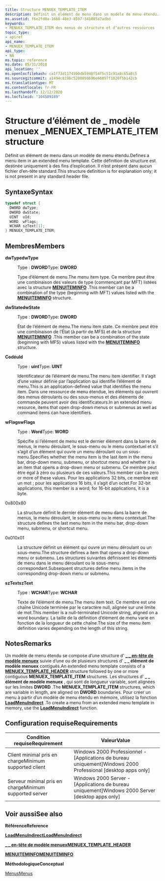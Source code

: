 ```yaml
---
title: Structure MENUEX_TEMPLATE_ITEM
description: Définit un élément de menu dans un modèle de menu étendu. Cette définition de structure est destinée uniquement à des fins d’explication. Il n’est présent dans aucun fichier d’en-tête standard.
ms.assetid: f6e2fd0a-16b8-48e3-8597-341085a7adbd
keywords:
- MENUEX_TEMPLATE_ITEM des menus de structure et d’autres ressources
topic_type:
- apiref
api_name:
- MENUEX_TEMPLATE_ITEM
api_type:
- NA
ms.topic: reference
ms.date: 05/31/2018
api_location: ''
ms.openlocfilehash: ca1f73d1174590db5948f54f5c51c91a8c65a8c5
ms.sourcegitcommit: a1494c819bc5200050696e66057f1020f5b142cb
ms.translationtype: MT
ms.contentlocale: fr-FR
ms.lasthandoff: 12/12/2020
ms.locfileid: "104509189"
---
```

# <a name="menuex_template_item-structure"></a><span data-ttu-id="b2cb1-105">Structure d’élément de \_ modèle menuex \_</span><span class="sxs-lookup"><span data-stu-id="b2cb1-105">MENUEX\_TEMPLATE\_ITEM structure</span></span>

<span data-ttu-id="b2cb1-106">Définit un élément de menu dans un modèle de menu étendu.</span><span class="sxs-lookup"><span data-stu-id="b2cb1-106">Defines a menu item in an extended menu template.</span></span> <span data-ttu-id="b2cb1-107">Cette définition de structure est destinée uniquement à des fins d’explication. Il n’est présent dans aucun fichier d’en-tête standard.</span><span class="sxs-lookup"><span data-stu-id="b2cb1-107">This structure definition is for explanation only; it is not present in any standard header file.</span></span>

## <a name="syntax"></a><span data-ttu-id="b2cb1-108">Syntaxe</span><span class="sxs-lookup"><span data-stu-id="b2cb1-108">Syntax</span></span>

```C++
typedef struct {
  DWORD dwType;
  DWORD dwState;
  UINT  uId;
  WORD  wFlags;
  WCHAR szText[1];
} MENUEX_TEMPLATE_ITEM;
```

## <a name="members"></a><span data-ttu-id="b2cb1-109">Membres</span><span class="sxs-lookup"><span data-stu-id="b2cb1-109">Members</span></span>

<dl> <dt>

<span data-ttu-id="b2cb1-110">**dwType**</span><span class="sxs-lookup"><span data-stu-id="b2cb1-110">**dwType**</span></span>
</dt> <dd>

<span data-ttu-id="b2cb1-111">Type : **DWORD**</span><span class="sxs-lookup"><span data-stu-id="b2cb1-111">Type: **DWORD**</span></span>

</dd> <dd>

<span data-ttu-id="b2cb1-112">Type d’élément de menu.</span><span class="sxs-lookup"><span data-stu-id="b2cb1-112">The menu item type.</span></span> <span data-ttu-id="b2cb1-113">Ce membre peut être une combinaison des valeurs de type (commençant par MFT) listées avec la structure [**MENUITEMINFO**](/windows/win32/api/winuser/ns-winuser-menuiteminfoa) .</span><span class="sxs-lookup"><span data-stu-id="b2cb1-113">This member can be a combination of the type (beginning with MFT) values listed with the [**MENUITEMINFO**](/windows/win32/api/winuser/ns-winuser-menuiteminfoa) structure.</span></span>

</dd> <dt>

<span data-ttu-id="b2cb1-114">**dwState**</span><span class="sxs-lookup"><span data-stu-id="b2cb1-114">**dwState**</span></span>
</dt> <dd>

<span data-ttu-id="b2cb1-115">Type : **DWORD**</span><span class="sxs-lookup"><span data-stu-id="b2cb1-115">Type: **DWORD**</span></span>

</dd> <dd>

<span data-ttu-id="b2cb1-116">État de l’élément de menu.</span><span class="sxs-lookup"><span data-stu-id="b2cb1-116">The menu item state.</span></span> <span data-ttu-id="b2cb1-117">Ce membre peut être une combinaison de l’État (à partir de MFS) et de la structure [**MENUITEMINFO**](/windows/win32/api/winuser/ns-winuser-menuiteminfoa) .</span><span class="sxs-lookup"><span data-stu-id="b2cb1-117">This member can be a combination of the state (beginning with MFS) values listed with the [**MENUITEMINFO**](/windows/win32/api/winuser/ns-winuser-menuiteminfoa) structure.</span></span>

</dd> <dt>

<span data-ttu-id="b2cb1-118">**Codé**</span><span class="sxs-lookup"><span data-stu-id="b2cb1-118">**uId**</span></span>
</dt> <dd>

<span data-ttu-id="b2cb1-119">Type : **uint**</span><span class="sxs-lookup"><span data-stu-id="b2cb1-119">Type: **UINT**</span></span>

</dd> <dd>

<span data-ttu-id="b2cb1-120">Identificateur de l’élément de menu.</span><span class="sxs-lookup"><span data-stu-id="b2cb1-120">The menu item identifier.</span></span> <span data-ttu-id="b2cb1-121">Il s’agit d’une valeur définie par l’application qui identifie l’élément de menu.</span><span class="sxs-lookup"><span data-stu-id="b2cb1-121">This is an application-defined value that identifies the menu item.</span></span> <span data-ttu-id="b2cb1-122">Dans une ressource de menu étendue, les éléments qui ouvrent des menus déroulants ou des sous-menus et des éléments de commande peuvent avoir des identificateurs.</span><span class="sxs-lookup"><span data-stu-id="b2cb1-122">In an extended menu resource, items that open drop-down menus or submenus as well as command items can have identifiers.</span></span>

</dd> <dt>

<span data-ttu-id="b2cb1-123">**wFlags**</span><span class="sxs-lookup"><span data-stu-id="b2cb1-123">**wFlags**</span></span>
</dt> <dd>

<span data-ttu-id="b2cb1-124">Type : **Word**</span><span class="sxs-lookup"><span data-stu-id="b2cb1-124">Type: **WORD**</span></span>

</dd> <dd>

<span data-ttu-id="b2cb1-125">Spécifie si l’élément de menu est le dernier élément dans la barre de menus, le menu déroulant, le sous-menu ou le menu contextuel et s’il s’agit d’un élément qui ouvre un menu déroulant ou un sous-menu.</span><span class="sxs-lookup"><span data-stu-id="b2cb1-125">Specifies whether the menu item is the last item in the menu bar, drop-down menu, submenu, or shortcut menu and whether it is an item that opens a drop-down menu or submenu.</span></span> <span data-ttu-id="b2cb1-126">Ce membre peut être égal à zéro ou plusieurs de ces valeurs.</span><span class="sxs-lookup"><span data-stu-id="b2cb1-126">This member can be zero or more of these values.</span></span> <span data-ttu-id="b2cb1-127">Pour les applications 32 bits, ce membre est un mot ; pour les applications 16 bits, il s’agit d’un octet.</span><span class="sxs-lookup"><span data-stu-id="b2cb1-127">For 32-bit applications, this member is a word; for 16-bit applications, it is a byte.</span></span>

<dt>

<span data-ttu-id="b2cb1-128">0x80</span><span class="sxs-lookup"><span data-stu-id="b2cb1-128">0x80</span></span>
</dt> <dd>

<span data-ttu-id="b2cb1-129">La structure définit le dernier élément de menu dans la barre de menus, le menu déroulant, le sous-menu ou le menu contextuel.</span><span class="sxs-lookup"><span data-stu-id="b2cb1-129">The structure defines the last menu item in the menu bar, drop-down menu, submenu, or shortcut menu.</span></span>

</dd> <dt>

<span data-ttu-id="b2cb1-130">0x01</span><span class="sxs-lookup"><span data-stu-id="b2cb1-130">0x01</span></span>
</dt> <dd>

<span data-ttu-id="b2cb1-131">La structure définit un élément qui ouvre un menu déroulant ou un sous-menu.</span><span class="sxs-lookup"><span data-stu-id="b2cb1-131">The structure defines a item that opens a drop-down menu or submenu.</span></span> <span data-ttu-id="b2cb1-132">Les structures suivantes définissent les éléments de menu dans le menu déroulant ou le sous-menu correspondant.</span><span class="sxs-lookup"><span data-stu-id="b2cb1-132">Subsequent structures define menu items in the corresponding drop-down menu or submenu.</span></span>

</dd> </dl> </dd> <dt>

<span data-ttu-id="b2cb1-133">**szText**</span><span class="sxs-lookup"><span data-stu-id="b2cb1-133">**szText**</span></span>
</dt> <dd>

<span data-ttu-id="b2cb1-134">Type : **WCHAR**</span><span class="sxs-lookup"><span data-stu-id="b2cb1-134">Type: **WCHAR**</span></span>

</dd> <dd>

<span data-ttu-id="b2cb1-135">Texte de l’élément de menu.</span><span class="sxs-lookup"><span data-stu-id="b2cb1-135">The menu item text.</span></span> <span data-ttu-id="b2cb1-136">Ce membre est une chaîne Unicode terminée par le caractère null, alignée sur une limite de mot.</span><span class="sxs-lookup"><span data-stu-id="b2cb1-136">This member is a null-terminated Unicode string, aligned on a word boundary.</span></span> <span data-ttu-id="b2cb1-137">La taille de la définition d’élément de menu varie en fonction de la longueur de cette chaîne.</span><span class="sxs-lookup"><span data-stu-id="b2cb1-137">The size of the menu item definition varies depending on the length of this string.</span></span>

</dd> </dl>

## <a name="remarks"></a><span data-ttu-id="b2cb1-138">Notes</span><span class="sxs-lookup"><span data-stu-id="b2cb1-138">Remarks</span></span>

<span data-ttu-id="b2cb1-139">Un modèle de menu étendu se compose d’une structure d' [**\_ \_ en-tête de modèle menuex**](menuex-template-header.md) suivie d’une ou de plusieurs structures d' **\_ \_ élément de modèle menuex** contiguës.</span><span class="sxs-lookup"><span data-stu-id="b2cb1-139">An extended menu template consists of a [**MENUEX\_TEMPLATE\_HEADER**](menuex-template-header.md) structure followed by one or more contiguous **MENUEX\_TEMPLATE\_ITEM** structures.</span></span> <span data-ttu-id="b2cb1-140">Les structures d' **\_ \_ élément de modèle menuex** , qui sont de longueur variable, sont alignées sur les limites **DWORD** .</span><span class="sxs-lookup"><span data-stu-id="b2cb1-140">The **MENUEX\_TEMPLATE\_ITEM** structures, which are variable in length, are aligned on **DWORD** boundaries.</span></span> <span data-ttu-id="b2cb1-141">Pour créer un menu à partir d’un modèle de menu étendu en mémoire, utilisez la fonction [**LoadMenuIndirect**](/windows/desktop/api/Winuser/nf-winuser-loadmenuindirecta) .</span><span class="sxs-lookup"><span data-stu-id="b2cb1-141">To create a menu from an extended menu template in memory, use the [**LoadMenuIndirect**](/windows/desktop/api/Winuser/nf-winuser-loadmenuindirecta) function.</span></span>

## <a name="requirements"></a><span data-ttu-id="b2cb1-142">Configuration requise</span><span class="sxs-lookup"><span data-stu-id="b2cb1-142">Requirements</span></span>



| <span data-ttu-id="b2cb1-143">Condition requise</span><span class="sxs-lookup"><span data-stu-id="b2cb1-143">Requirement</span></span> | <span data-ttu-id="b2cb1-144">Valeur</span><span class="sxs-lookup"><span data-stu-id="b2cb1-144">Value</span></span> |
|-------------------------------------|------------------------------------------------------------|
| <span data-ttu-id="b2cb1-145">Client minimal pris en charge</span><span class="sxs-lookup"><span data-stu-id="b2cb1-145">Minimum supported client</span></span><br/> | <span data-ttu-id="b2cb1-146">Windows 2000 Professionnel - \[Applications de bureau uniquement\]</span><span class="sxs-lookup"><span data-stu-id="b2cb1-146">Windows 2000 Professional \[desktop apps only\]</span></span><br/> |
| <span data-ttu-id="b2cb1-147">Serveur minimal pris en charge</span><span class="sxs-lookup"><span data-stu-id="b2cb1-147">Minimum supported server</span></span><br/> | <span data-ttu-id="b2cb1-148">Windows 2000 Server - \[Applications de bureau uniquement\]</span><span class="sxs-lookup"><span data-stu-id="b2cb1-148">Windows 2000 Server \[desktop apps only\]</span></span><br/>       |



## <a name="see-also"></a><span data-ttu-id="b2cb1-149">Voir aussi</span><span class="sxs-lookup"><span data-stu-id="b2cb1-149">See also</span></span>

<dl> <dt>

<span data-ttu-id="b2cb1-150">**Référence**</span><span class="sxs-lookup"><span data-stu-id="b2cb1-150">**Reference**</span></span>
</dt> <dt>

[<span data-ttu-id="b2cb1-151">**LoadMenuIndirect**</span><span class="sxs-lookup"><span data-stu-id="b2cb1-151">**LoadMenuIndirect**</span></span>](/windows/desktop/api/Winuser/nf-winuser-loadmenuindirecta)
</dt> <dt>

[<span data-ttu-id="b2cb1-152">**\_ \_ en-tête de modèle menuex**</span><span class="sxs-lookup"><span data-stu-id="b2cb1-152">**MENUEX\_TEMPLATE\_HEADER**</span></span>](menuex-template-header.md)
</dt> <dt>

[<span data-ttu-id="b2cb1-153">**MENUITEMINFO**</span><span class="sxs-lookup"><span data-stu-id="b2cb1-153">**MENUITEMINFO**</span></span>](/windows/win32/api/winuser/ns-winuser-menuiteminfoa)
</dt> <dt>

<span data-ttu-id="b2cb1-154">**Méthodologique**</span><span class="sxs-lookup"><span data-stu-id="b2cb1-154">**Conceptual**</span></span>
</dt> <dt>

[<span data-ttu-id="b2cb1-155">Menus</span><span class="sxs-lookup"><span data-stu-id="b2cb1-155">Menus</span></span>](menus.md)
</dt> </dl>

 

 






